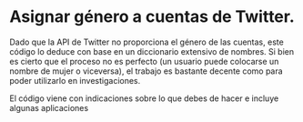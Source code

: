 # Asignar género a cuentas de Twitter.

Dado que la API de Twitter no proporciona el género de las cuentas, este código lo deduce con base en un diccionario extensivo de nombres. Si bien es cierto que el proceso no es perfecto (un usuario puede colocarse un nombre de mujer o viceversa), el trabajo es bastante decente como para poder utilizarlo en investigaciones.

El código viene con indicaciones sobre lo que debes de hacer e incluye algunas aplicaciones 

